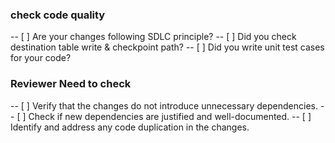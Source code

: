 ### check code quality 
-- [ ] Are your changes following SDLC principle?
-- [ ] Did you check destination table write & checkpoint path? 
-- [ ] Did you write unit test cases for your code?

### Reviewer Need to check
-- [ ] Verify that the changes do not introduce unnecessary dependencies.
-- [ ] Check if new dependencies are justified and well-documented.
-- [ ] Identify and address any code duplication in the changes.
